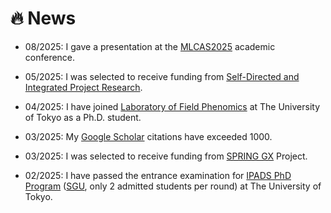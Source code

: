 # 🔥 News

- 08/2025: I gave a presentation at the [MLCAS2025](https://2025.mlcas.site/) academic conference.

- 05/2025: I was selected to receive funding from [Self-Directed and Integrated Project Research](https://spring-gx-appl.adm.s.u-tokyo.ac.jp/en/members-only.html).

- 04/2025: I have joined [Laboratory of Field Phenomics](https://lab.fieldphenomics.com/) at The University of Tokyo as a Ph.D. student.

- 03/2025: My [Google Scholar](https://scholar.google.com/citations?hl=en&user=WmxsGtwAAAAJ) citations have exceeded 1000.

- 03/2025: I was selected to receive funding from [SPRING GX](https://spring-gx.adm.s.u-tokyo.ac.jp/en/) Project.

- 02/2025: I have passed the entrance examination for [IPADS PhD Program](https://ipads.a.u-tokyo.ac.jp/wp/wp-content/uploads/2025_IPADS%E8%A6%81%E9%A0%85%E5%8D%9A%E5%A3%AB-Final.pdf) ([SGU](https://en.wikipedia.org/wiki/Top_Global_University_Project), only 2  admitted students per round) at The University of Tokyo.

